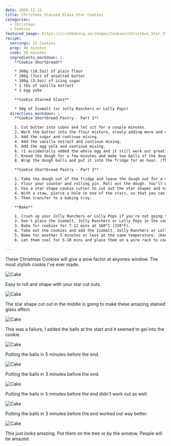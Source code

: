```yaml
---
date: 2020-12-12
title: Christmas Stained Glass Star Cookies
categories:
  - Christmas
  - Cookies
featured_image: https://irishbaking.ie/images/Cookies/Christmas_Star_Stained_Glass_Cookies/Image_9_scaled.jpg
recipe:
  servings: 15 Cookies
  prep: 40 minutes
  cook: 30 minutes
  ingredients_markdown: |-
    **Cookie Shortbread**

    * 300g (10.5oz) of plain flour
    * 200g (7oz) of unsalted butter
    * 100g (3.5oz) of icing sugar
    * 1 tbs of vanilla extract
    * 1 egg yoke

    **Cookie Stained Glass**

    * 50g of Isomalt (or Jolly Ranchers or Lolly Pops)
  directions_markdown: |-
    **Cookie Shortbread Pastry - Part 1**

    1. Cut butter into cubes and let sit for a couple minutes.
    2. Work the butter into the flour mixture, slowly adding more and more softened butter cubes. Best thing to do is with clean hands to squish the flour and butter together with your thumbs and fingers. Keep going till it all looks incorporated.
    3. Add the sugar and continue mixing.
    4. Add the vanilla extract and continue mixing.
    5. Add the egg yolk and continue mixing.
    6. (I accidentally added the whole egg and it still work out great) (Add more icing sugar if the mix is too wet)
    7. Knead the dough for a few minutes and make two balls of the dough.
    8. Wrap the dough balls and put it into the fridge for an hour. (This will last for longer but after maybe two days it'll be more difficult to roll out)

    **Cookie Shortbread Pastry - Part 2**

    1. Take the dough out of the fridge and leave the dough out for a minimum of 15 mins.
    2. Flour your counter and rolling pin. Roll out the dough. You'll want it to be about 2mm thick.
    3. Use a star shape cookie cutter to cut out the star shapes and have star shaped holes in the middle.
    4. With a staw, pierce a hole in one of the stars, so that you can put string through it later.
    5. Then transfer to a baking tray.

    **Bake**

    1. Crush up your Jolly Ranchers or Lolly Pops if you're not going to be using Isomalt.
    2. Don't place the Isomalt, Jolly Ranchers or Lolly Pops in the cookie holes just yet.
    3. Bake for cookies for 7-12 mins at 160°C (320°F).
    4. Take out the cookies and add the Isomalt, Jolly Ranchers or Lolly Pops in the center of the cookies.
    5. Bake for another 5 minutes or less at the same temperature. (Keep an eye on them to get make sure they're all the same color)
    6. Let them cool for 5-10 mins and place them on a wire rack to cool more. The Isomalt will be difficult to remove from the baking tray straight away.

---
```

These Christmas Cookies will give a wow factor at anyones window. The most stylish cookie I've ever made.

![Cake](https://irishbaking.ie/images/Cookies/Christmas_Star_Stained_Glass_Cookies/Image_1_scaled.jpg)

Easy to roll and shape with your star cut outs.

![Cake](https://irishbaking.ie/images/Cookies/Christmas_Star_Stained_Glass_Cookies/Image_2_scaled.jpg)

The star shape cut out in the middle is going to make these amazing stained glass affect.

![Cake](https://irishbaking.ie/images/Cookies/Christmas_Star_Stained_Glass_Cookies/Image_3_scaled.jpg)

This was a failure, I added the balls at the start and it seemed to gel into the cookie. 

![Cake](https://irishbaking.ie/images/Cookies/Christmas_Star_Stained_Glass_Cookies/Image_4_scaled.jpg)

Putting the balls in 5 minutes before the end.

![Cake](https://irishbaking.ie/images/Cookies/Christmas_Star_Stained_Glass_Cookies/Image_5_scaled.jpg)

Putting the balls in 3 minutes before the end.

![Cake](https://irishbaking.ie/images/Cookies/Christmas_Star_Stained_Glass_Cookies/Image_6_scaled.jpg)

Putting the balls in 5 minutes before the end didn't work out as well.

![Cake](https://irishbaking.ie/images/Cookies/Christmas_Star_Stained_Glass_Cookies/Image_7_scaled.jpg)

Putting the balls in 3 minutes before the end worked out way better.

![Cake](https://irishbaking.ie/images/Cookies/Christmas_Star_Stained_Glass_Cookies/Image_8_scaled.jpg)

This just looks amazing. Put them on the tree or by the window. People will be amazed.


